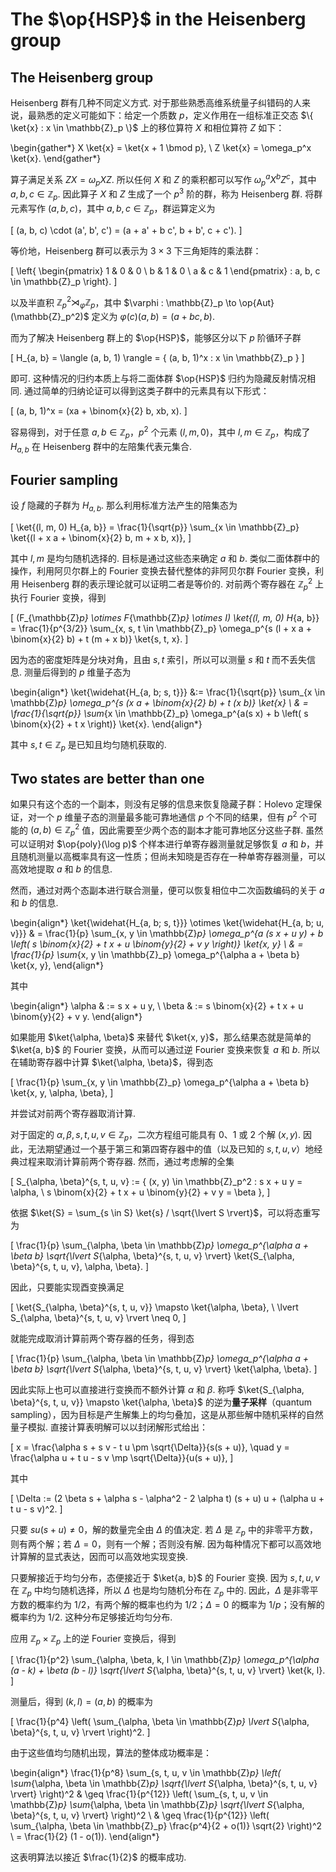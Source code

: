 # The $\op{HSP}$ in the Heisenberg group

## The Heisenberg group

Heisenberg 群有几种不同定义方式. 对于那些熟悉高维系统量子纠错码的人来说，最熟悉的定义可能如下：给定一个质数 $p$，定义作用在一组标准正交态 $\{ \ket{x} : x \in \mathbb{Z}_p \}$ 上的移位算符 $X$ 和相位算符 $Z$ 如下：

\begin{gather*}
    X \ket{x} = \ket{x + 1 \bmod p}, \\
    Z \ket{x} = \omega_p^x \ket{x}.
\end{gather*}

算子满足关系 $ZX = \omega_p XZ$. 所以任何 $X$ 和 $Z$ 的乘积都可以写作 $\omega_p^a X^b Z^c$，其中 $a, b, c \in \mathbb{Z}_p$. 因此算子 $X$ 和 $Z$ 生成了一个 $p^3$ 阶的群，称为 Heisenberg 群. 将群元素写作 $(a, b, c)$，其中 $a, b, c \in \mathbb{Z}_p$，群运算定义为

\[
    (a, b, c) \cdot (a', b', c') = (a + a' + b c', b + b', c + c').
\]

等价地，Heisenberg 群可以表示为 $3 \times 3$ 下三角矩阵的乘法群：

\[
    \left\{ \begin{pmatrix}
        1 & 0 & 0 \\
        b & 1 & 0 \\
        a & c & 1
    \end{pmatrix} : a, b, c \in \mathbb{Z}_p \right\}.
\]

以及半直积 $\mathbb{Z}_p^2 \rtimes_\varphi \mathbb{Z}_p$，其中 $\varphi : \mathbb{Z}_p \to \op{Aut}(\mathbb{Z}_p^2)$ 定义为 $\varphi(c)(a, b) = (a + b c, b)$.

而为了解决 Heisenberg 群上的 $\op{HSP}$，能够区分以下 $p$ 阶循环子群

\[
    H_{a, b} = \langle (a, b, 1) \rangle = \{ (a, b, 1)^x : x \in \mathbb{Z}_p \}
\]

即可. 这种情况的归约本质上与将二面体群 $\op{HSP}$ 归约为隐藏反射情况相同. 通过简单的归纳论证可以得到这类子群中的元素具有以下形式：

\[
    (a, b, 1)^x = (xa + \binom{x}{2} b, xb, x).
\]

容易得到，对于任意 $a, b \in \mathbb{Z}_p$，$p^2$ 个元素 $(l, m, 0)$，其中 $l, m \in \mathbb{Z}_p$，构成了 $H_{a, b}$ 在 Heisenberg 群中的左陪集代表元集合.

## Fourier sampling

设 $f$ 隐藏的子群为 $H_{a, b}$. 那么利用标准方法产生的陪集态为

\[
    \ket{(l, m, 0) H_{a, b}} = \frac{1}{\sqrt{p}} \sum_{x \in \mathbb{Z}_p} \ket{(l + x a + \binom{x}{2} b, m + x b, x)},
\]

其中 $l, m$ 是均匀随机选择的. 目标是通过这些态来确定 $a$ 和 $b$. 类似二面体群中的操作，利用阿贝尔群上的 Fourier 变换去替代整体的非阿贝尔群 Fourier 变换，利用 Heisenberg 群的表示理论就可以证明二者是等价的. 对前两个寄存器在 $\mathbb{Z}_p^2$ 上执行 Fourier 变换，得到

\[
    (F_{\mathbb{Z}_p} \otimes F_{\mathbb{Z}_p} \otimes I) \ket{(l, m, 0) H_{a, b}} = \frac{1}{p^{3/2}} \sum_{x, s, t \in \mathbb{Z}_p} \omega_p^{s (l + x a + \binom{x}{2} b) + t (m + x b)} \ket{s, t, x}.
\]

因为态的密度矩阵是分块对角，且由 $s, t$ 索引，所以可以测量 $s$ 和 $t$ 而不丢失信息. 测量后得到的 $p$ 维量子态为

\begin{align*}
    \ket{\widehat{H_{a, b; s, t}}} &:= \frac{1}{\sqrt{p}} \sum_{x \in \mathbb{Z}_p} \omega_p^{s (x a + \binom{x}{2} b) + t (x b)} \ket{x} \\
    & = \frac{1}{\sqrt{p}} \sum_{x \in \mathbb{Z}_p} \omega_p^{a(s x) + b \left( s \binom{x}{2} + t x \right)} \ket{x}.
\end{align*}

其中 $s, t \in \mathbb{Z}_p$ 是已知且均匀随机获取的. 

## Two states are better than one

如果只有这个态的一个副本，则没有足够的信息来恢复隐藏子群：Holevo 定理保证，对一个 $p$ 维量子态的测量最多能可靠地通信 $p$ 个不同的结果，但有 $p^2$ 个可能的 $(a, b) \in \mathbb{Z}_p^2$ 值，因此需要至少两个态的副本才能可靠地区分这些子群. 虽然可以证明对 $\op{poly}(\log p)$ 个样本进行单寄存器测量就足够恢复 $a$ 和 $b$，并且随机测量以高概率具有这一性质；但尚未知晓是否存在一种单寄存器测量，可以高效地提取 $a$ 和 $b$ 的信息.

然而，通过对两个态副本进行联合测量，便可以恢复相位中二次函数编码的关于 $a$ 和 $b$ 的信息. 

\begin{align*}
    \ket{\widehat{H_{a, b; s, t}}} \otimes \ket{\widehat{H_{a, b; u, v}}} & = \frac{1}{p} \sum_{x, y \in \mathbb{Z}_p} \omega_p^{a (s x + u y) + b \left( s \binom{x}{2} + t x + u \binom{y}{2} + v y \right)} \ket{x, y} \\
    & = \frac{1}{p} \sum_{x, y \in \mathbb{Z}_p} \omega_p^{\alpha a + \beta b} \ket{x, y},
\end{align*}

其中

\begin{align*}
    \alpha & := s x + u y, \\
    \beta & := s \binom{x}{2} + t x + u \binom{y}{2} + v y.
\end{align*}

如果能用 $\ket{\alpha, \beta}$ 来替代 $\ket{x, y}$，那么结果态就是简单的 $\ket{a, b}$ 的 Fourier 变换，从而可以通过逆 Fourier 变换来恢复 $a$ 和 $b$. 所以在辅助寄存器中计算 $\ket{\alpha, \beta}$，得到态

\[
    \frac{1}{p} \sum_{x, y \in \mathbb{Z}_p} \omega_p^{\alpha a + \beta b} \ket{x, y, \alpha, \beta},
\]

并尝试对前两个寄存器取消计算.

对于固定的 $\alpha, \beta, s, t, u, v \in \mathbb{Z}_p$，二次方程组可能具有 $0$、$1$ 或 $2$ 个解 $(x, y)$. 因此，无法期望通过一个基于第三和第四寄存器中的值（以及已知的 $s, t, u, v$）地经典过程来取消计算前两个寄存器. 然而，通过考虑解的全集

\[
    S_{\alpha, \beta}^{s, t, u, v} := \{ (x, y) \in \mathbb{Z}_p^2 : s x + u y = \alpha, \ s \binom{x}{2} + t x + u \binom{y}{2} + v y = \beta \},
\]

依据 $\ket{S} = \sum_{s \in S} \ket{s} / \sqrt{\lvert S \rvert}$，可以将态重写为

\[
    \frac{1}{p} \sum_{\alpha, \beta \in \mathbb{Z}_p} \omega_p^{\alpha a + \beta b} \sqrt{\lvert S_{\alpha, \beta}^{s, t, u, v} \rvert} \ket{S_{\alpha, \beta}^{s, t, u, v}, \alpha, \beta}.
\]

因此，只要能实现酉变换满足

\[
    \ket{S_{\alpha, \beta}^{s, t, u, v}} \mapsto \ket{\alpha, \beta}, \ \lvert S_{\alpha, \beta}^{s, t, u, v} \rvert \neq 0,
\]

就能完成取消计算前两个寄存器的任务，得到态

\[
    \frac{1}{p} \sum_{\alpha, \beta \in \mathbb{Z}_p} \omega_p^{\alpha a + \beta b} \sqrt{\lvert S_{\alpha, \beta}^{s, t, u, v} \rvert} \ket{\alpha, \beta}.
\]

因此实际上也可以直接进行变换而不额外计算 $\alpha$ 和 $\beta$. 称呼 $\ket{S_{\alpha, \beta}^{s, t, u, v}} \mapsto \ket{\alpha, \beta}$ 的逆为**量子采样**（quantum sampling），因为目标是产生解集上的均匀叠加，这是从那些解中随机采样的自然量子模拟. 直接计算表明解可以以封闭解形式给出：

\[
    x = \frac{\alpha s + s v - t u \pm \sqrt{\Delta}}{s(s + u)}, \quad y = \frac{\alpha u + t u - s v \mp \sqrt{\Delta}}{u(s + u)},
\]

其中

\[
    \Delta := (2 \beta s + \alpha s - \alpha^2 - 2 \alpha t) (s + u) u + (\alpha u + t u - s v)^2.
\]

只要  $s u (s + u) \neq 0$，解的数量完全由 $\Delta$ 的值决定. 若 $\Delta$ 是 $\mathbb{Z}_p$ 中的非零平方数，则有两个解；若 $\Delta = 0$，则有一个解；否则没有解. 因为每种情况下都可以高效地计算解的显式表达，因而可以高效地实现变换.

只要解接近于均匀分布，态便接近于 $\ket{a, b}$ 的 Fourier 变换. 因为 $s, t, u, v$ 在 $\mathbb{Z}_p$ 中均匀随机选择，所以 $\Delta$ 也是均匀随机分布在 $\mathbb{Z}_p$ 中的. 因此，$\Delta$ 是非零平方数的概率约为 $1/2$，有两个解的概率也约为 $1/2$；$\Delta = 0$ 的概率为 $1/p$；没有解的概率约为 $1/2$. 这种分布足够接近均匀分布.

应用 $\mathbb{Z}_p \times \mathbb{Z}_p$ 上的逆 Fourier 变换后，得到

\[
    \frac{1}{p^2} \sum_{\alpha, \beta, k, l \in \mathbb{Z}_p} \omega_p^{\alpha (a - k) + \beta (b - l)} \sqrt{\lvert S_{\alpha, \beta}^{s, t, u, v} \rvert} \ket{k, l}.
\]

测量后，得到 $(k, l) = (a, b)$ 的概率为

\[
    \frac{1}{p^4} \left( \sum_{\alpha, \beta \in \mathbb{Z}_p} \lvert S_{\alpha, \beta}^{s, t, u, v} \rvert \right)^2.
\]

由于这些值均匀随机出现，算法的整体成功概率是：

\begin{align*}
    \frac{1}{p^8} \sum_{s, t, u, v \in \mathbb{Z}_p} \left( \sum_{\alpha, \beta \in \mathbb{Z}_p} \sqrt{\lvert S_{\alpha, \beta}^{s, t, u, v} \rvert} \right)^2 & \geq \frac{1}{p^{12}} \left( \sum_{s, t, u, v \in \mathbb{Z}_p} \sum_{\alpha, \beta \in \mathbb{Z}_p} \sqrt{\lvert S_{\alpha, \beta}^{s, t, u, v} \rvert} \right)^2 \\
    & \geq \frac{1}{p^{12}} \left( \sum_{\alpha, \beta \in \mathbb{Z}_p} \frac{p^4}{2 + o(1)} \sqrt{2} \right)^2 \\
    = \frac{1}{2} (1 - o(1)).
\end{align*}

这表明算法以接近 $\frac{1}{2}$ 的概率成功.